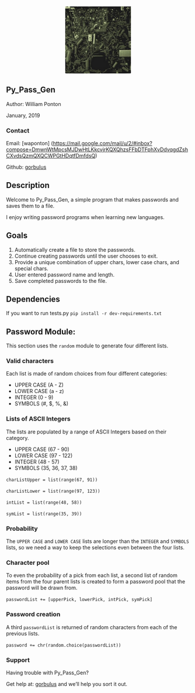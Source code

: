 <p align="center">
  <img width="180" src="beep_boop.png">
</p>

## Py_Pass_Gen
Author: William Ponton

January, 2019

### Contact

Email: [waponton] (https://mail.google.com/mail/u/2/#inbox?compose=DmwnWtMpcsMJDwHtLKkcvjrKQXQhzsFFbDTFphXvDdvqgdZshCXvdsQzmQXQCWPGtHDqtfDmfdsQ)

Github: [gorbulus](https://github.com/gorbulus)

## Description
Welcome to Py_Pass_Gen, a simple program that makes passwords and saves them to a file.

I enjoy writing password programs when learning new languages.


## Goals

1. Automatically create a file to store the passwords.
2. Continue creating passwords until the user chooses to exit.
3. Provide a unique combination of upper chars, lower case chars, and special chars.
4. User entered password name and length.
5. Save completed passwords to the file.

## Dependencies
If you want to run tests.py ```pip install -r dev-requirements.txt```

## Password Module: 
This section uses the ```random``` module to generate four different lists.

### Valid characters
Each list is made of random choices from four different categories:
- UPPER CASE (A - Z)
- LOWER CASE (a - z)
- INTEGER (0 - 9)
- SYMBOLS (#, $, %, &)

### Lists of ASCII Integers
The lists are populated by a range of ASCII Integers based on their category.
- UPPER CASE (67 - 90)
- LOWER CASE (97 - 122)
- INTEGER (48 - 57)
- SYMBOLS (35, 36, 37, 38)

```charListUpper = list(range(67, 91))```
  
  ```charListLower = list(range(97, 123))```
  
  ```intList = list(range(48, 58))```
  
  ```symList = list(range(35, 39))```
  
### Probability

The ```UPPER CASE``` and ```LOWER CASE``` lists are longer than the ```INTEGER``` and ```SYMBOLS``` lists, so we need a way to keep the selections even between the four lists.

### Character pool

To even the probability of a pick from each list, a second list of random items from the four parent lists is created to form a password pool that the password will be drawn from.

```passwordList += [upperPick, lowerPick, intPick, symPick]```

### Password creation

A third ```passwordList``` is returned of random characters from each of the previous lists.

```password += chr(random.choice(passwordList))```

### Support

Having trouble with Py_Pass_Gen? 

Get help at: [gorbulus](waponton@gmail.com) and we’ll help you sort it out.
